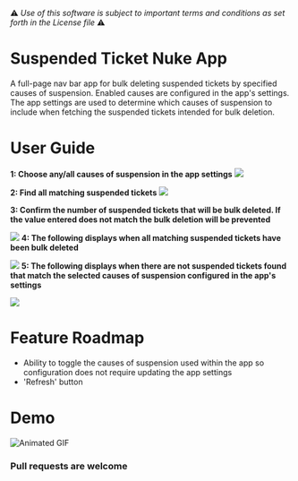 :warning: *Use of this software is subject to important terms and conditions as set forth in the License file* :warning:

# Suspended Ticket Nuke App
A full-page nav bar app for bulk deleting suspended tickets by specified causes of suspension. Enabled causes are configured in the app's settings. The app settings are used to determine which causes of suspension to include when fetching the suspended tickets intended for bulk deletion.

# User Guide
**1: Choose any/all causes of suspension in the app settings**
![](http://i.imgur.com/V5W2VSb.png)

**2: Find all matching suspended tickets**
![](http://i.imgur.com/SotIjDe.png)

**3: Confirm the number of suspended tickets that will be bulk deleted. If the value entered does not match the bulk deletion will be prevented**

![](http://i.imgur.com/yoYRN12.png)
**4: The following displays when all matching suspended tickets have been bulk deleted**

![](http://i.imgur.com/XhExeMd.png)
**5: The following displays when there are not suspended tickets found that match the selected causes of suspension configured in the app's settings**

![](http://i.imgur.com/lduoVug.png)
# Feature Roadmap
* Ability to toggle the causes of suspension used within the app so configuration does not require updating the app settings
* 'Refresh' button
# Demo
![Animated GIF](http://g.recordit.co/1GGkCPjdpA.gif)
### Pull requests are welcome
